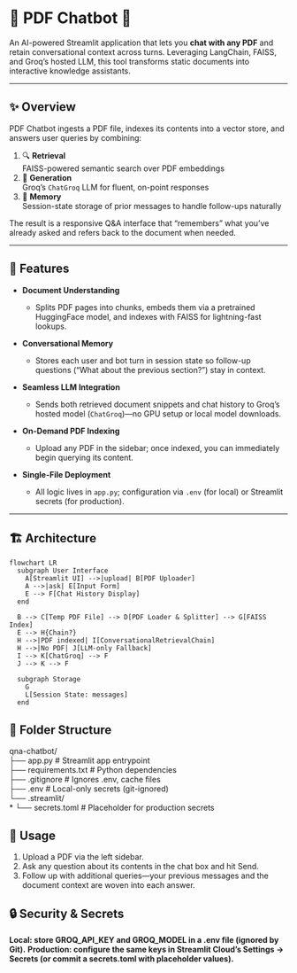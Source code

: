 # 📄 PDF Chatbot 🤖

An AI-powered Streamlit application that lets you **chat with any PDF** and retain conversational context across turns. Leveraging LangChain, FAISS, and Groq’s hosted LLM, this tool transforms static documents into interactive knowledge assistants.

---

## ✨ Overview

PDF Chatbot ingests a PDF file, indexes its contents into a vector store, and answers user queries by combining:

1. 🔍 **Retrieval**  
   FAISS-powered semantic search over PDF embeddings  
2. 🧠 **Generation**  
   Groq’s `ChatGroq` LLM for fluent, on-point responses  
3. 💬 **Memory**  
   Session-state storage of prior messages to handle follow-ups naturally  

The result is a responsive Q&A interface that “remembers” what you’ve already asked and refers back to the document when needed.

---

## 🚀 Features

- **Document Understanding**  
  - Splits PDF pages into chunks, embeds them via a pretrained HuggingFace model, and indexes with FAISS for lightning-fast lookups.

- **Conversational Memory**  
  - Stores each user and bot turn in session state so follow-up questions (“What about the previous section?”) stay in context.

- **Seamless LLM Integration**  
  - Sends both retrieved document snippets and chat history to Groq’s hosted model (`ChatGroq`)—no GPU setup or local model downloads.

- **On-Demand PDF Indexing**  
  - Upload any PDF in the sidebar; once indexed, you can immediately begin querying its content.

- **Single-File Deployment**  
  - All logic lives in `app.py`; configuration via `.env` (for local) or Streamlit secrets (for production).

---

## 🏗️ Architecture

```mermaid
flowchart LR
  subgraph User Interface
    A[Streamlit UI] -->|upload| B[PDF Uploader]
    A -->|ask| E[Input Form]
    E --> F[Chat History Display]
  end

  B --> C[Temp PDF File] --> D[PDF Loader & Splitter] --> G[FAISS Index]
  E --> H{Chain?}
  H -->|PDF indexed| I[ConversationalRetrievalChain]
  H -->|No PDF| J[LLM-only Fallback]
  I --> K[ChatGroq] --> F
  J --> K --> F

  subgraph Storage
    G
    L[Session State: messages]
  end
```

## 📂 Folder Structure
qna-chatbot/<br>
├── app.py                   # Streamlit app entrypoint<br>
├── requirements.txt         # Python dependencies<br>
├── .gitignore               # Ignores .env, cache files<br>
├── .env                     # Local-only secrets (git-ignored)<br>
└── .streamlit/<br>
    *  └── secrets.toml         # Placeholder for production secrets<br>

## 🎯 Usage
1. Upload a PDF via the left sidebar.
2. Ask any question about its contents in the chat box and hit Send.
3. Follow up with additional queries—your previous messages and the document context are woven into each answer.

## 🔒 Security & Secrets
**Local: store GROQ_API_KEY and GROQ_MODEL in a .env file (ignored by Git).**
**Production: configure the same keys in Streamlit Cloud’s Settings → Secrets (or commit a secrets.toml with placeholder values).**
